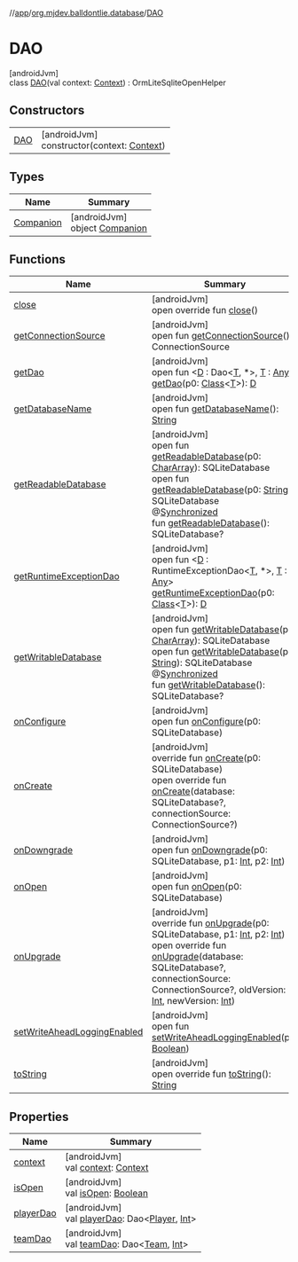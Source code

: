 //[app](../../../index.md)/[org.mjdev.balldontlie.database](../index.md)/[DAO](index.md)

# DAO

[androidJvm]\
class [DAO](index.md)(val context: [Context](https://developer.android.com/reference/kotlin/android/content/Context.html)) : OrmLiteSqliteOpenHelper

## Constructors

| | |
|---|---|
| [DAO](-d-a-o.md) | [androidJvm]<br>constructor(context: [Context](https://developer.android.com/reference/kotlin/android/content/Context.html)) |

## Types

| Name | Summary |
|---|---|
| [Companion](-companion/index.md) | [androidJvm]<br>object [Companion](-companion/index.md) |

## Functions

| Name | Summary |
|---|---|
| [close](index.md#842441913%2FFunctions%2F-912451524) | [androidJvm]<br>open override fun [close](index.md#842441913%2FFunctions%2F-912451524)() |
| [getConnectionSource](index.md#-971594878%2FFunctions%2F-912451524) | [androidJvm]<br>open fun [getConnectionSource](index.md#-971594878%2FFunctions%2F-912451524)(): ConnectionSource |
| [getDao](index.md#-1147625822%2FFunctions%2F-912451524) | [androidJvm]<br>open fun &lt;[D](index.md#-1147625822%2FFunctions%2F-912451524) : Dao&lt;[T](index.md#-1147625822%2FFunctions%2F-912451524), *&gt;, [T](index.md#-1147625822%2FFunctions%2F-912451524) : [Any](https://kotlinlang.org/api/latest/jvm/stdlib/kotlin/-any/index.html)&gt; [getDao](index.md#-1147625822%2FFunctions%2F-912451524)(p0: [Class](https://developer.android.com/reference/kotlin/java/lang/Class.html)&lt;[T](index.md#-1147625822%2FFunctions%2F-912451524)&gt;): [D](index.md#-1147625822%2FFunctions%2F-912451524) |
| [getDatabaseName](index.md#212460990%2FFunctions%2F-912451524) | [androidJvm]<br>open fun [getDatabaseName](index.md#212460990%2FFunctions%2F-912451524)(): [String](https://kotlinlang.org/api/latest/jvm/stdlib/kotlin/-string/index.html) |
| [getReadableDatabase](index.md#29782627%2FFunctions%2F-912451524) | [androidJvm]<br>open fun [getReadableDatabase](index.md#29782627%2FFunctions%2F-912451524)(p0: [CharArray](https://kotlinlang.org/api/latest/jvm/stdlib/kotlin/-char-array/index.html)): SQLiteDatabase<br>open fun [getReadableDatabase](index.md#610739883%2FFunctions%2F-912451524)(p0: [String](https://kotlinlang.org/api/latest/jvm/stdlib/kotlin/-string/index.html)): SQLiteDatabase<br>@[Synchronized](https://kotlinlang.org/api/latest/jvm/stdlib/kotlin.jvm/-synchronized/index.html)<br>fun [getReadableDatabase](get-readable-database.md)(): SQLiteDatabase? |
| [getRuntimeExceptionDao](index.md#513549003%2FFunctions%2F-912451524) | [androidJvm]<br>open fun &lt;[D](index.md#513549003%2FFunctions%2F-912451524) : RuntimeExceptionDao&lt;[T](index.md#513549003%2FFunctions%2F-912451524), *&gt;, [T](index.md#513549003%2FFunctions%2F-912451524) : [Any](https://kotlinlang.org/api/latest/jvm/stdlib/kotlin/-any/index.html)&gt; [getRuntimeExceptionDao](index.md#513549003%2FFunctions%2F-912451524)(p0: [Class](https://developer.android.com/reference/kotlin/java/lang/Class.html)&lt;[T](index.md#513549003%2FFunctions%2F-912451524)&gt;): [D](index.md#513549003%2FFunctions%2F-912451524) |
| [getWritableDatabase](index.md#-1178113869%2FFunctions%2F-912451524) | [androidJvm]<br>open fun [getWritableDatabase](index.md#-1178113869%2FFunctions%2F-912451524)(p0: [CharArray](https://kotlinlang.org/api/latest/jvm/stdlib/kotlin/-char-array/index.html)): SQLiteDatabase<br>open fun [getWritableDatabase](index.md#2053263963%2FFunctions%2F-912451524)(p0: [String](https://kotlinlang.org/api/latest/jvm/stdlib/kotlin/-string/index.html)): SQLiteDatabase<br>@[Synchronized](https://kotlinlang.org/api/latest/jvm/stdlib/kotlin.jvm/-synchronized/index.html)<br>fun [getWritableDatabase](get-writable-database.md)(): SQLiteDatabase? |
| [onConfigure](index.md#-931568133%2FFunctions%2F-912451524) | [androidJvm]<br>open fun [onConfigure](index.md#-931568133%2FFunctions%2F-912451524)(p0: SQLiteDatabase) |
| [onCreate](index.md#-1762427168%2FFunctions%2F-912451524) | [androidJvm]<br>override fun [onCreate](index.md#-1762427168%2FFunctions%2F-912451524)(p0: SQLiteDatabase)<br>open override fun [onCreate](on-create.md)(database: SQLiteDatabase?, connectionSource: ConnectionSource?) |
| [onDowngrade](index.md#1869763498%2FFunctions%2F-912451524) | [androidJvm]<br>open fun [onDowngrade](index.md#1869763498%2FFunctions%2F-912451524)(p0: SQLiteDatabase, p1: [Int](https://kotlinlang.org/api/latest/jvm/stdlib/kotlin/-int/index.html), p2: [Int](https://kotlinlang.org/api/latest/jvm/stdlib/kotlin/-int/index.html)) |
| [onOpen](index.md#-906167913%2FFunctions%2F-912451524) | [androidJvm]<br>open fun [onOpen](index.md#-906167913%2FFunctions%2F-912451524)(p0: SQLiteDatabase) |
| [onUpgrade](index.md#-589439526%2FFunctions%2F-912451524) | [androidJvm]<br>override fun [onUpgrade](index.md#-589439526%2FFunctions%2F-912451524)(p0: SQLiteDatabase, p1: [Int](https://kotlinlang.org/api/latest/jvm/stdlib/kotlin/-int/index.html), p2: [Int](https://kotlinlang.org/api/latest/jvm/stdlib/kotlin/-int/index.html))<br>open override fun [onUpgrade](on-upgrade.md)(database: SQLiteDatabase?, connectionSource: ConnectionSource?, oldVersion: [Int](https://kotlinlang.org/api/latest/jvm/stdlib/kotlin/-int/index.html), newVersion: [Int](https://kotlinlang.org/api/latest/jvm/stdlib/kotlin/-int/index.html)) |
| [setWriteAheadLoggingEnabled](index.md#-698488903%2FFunctions%2F-912451524) | [androidJvm]<br>open fun [setWriteAheadLoggingEnabled](index.md#-698488903%2FFunctions%2F-912451524)(p0: [Boolean](https://kotlinlang.org/api/latest/jvm/stdlib/kotlin/-boolean/index.html)) |
| [toString](index.md#-1430882723%2FFunctions%2F-912451524) | [androidJvm]<br>open override fun [toString](index.md#-1430882723%2FFunctions%2F-912451524)(): [String](https://kotlinlang.org/api/latest/jvm/stdlib/kotlin/-string/index.html) |

## Properties

| Name | Summary |
|---|---|
| [context](context.md) | [androidJvm]<br>val [context](context.md): [Context](https://developer.android.com/reference/kotlin/android/content/Context.html) |
| [isOpen](index.md#-294111691%2FProperties%2F-912451524) | [androidJvm]<br>val [isOpen](index.md#-294111691%2FProperties%2F-912451524): [Boolean](https://kotlinlang.org/api/latest/jvm/stdlib/kotlin/-boolean/index.html) |
| [playerDao](player-dao.md) | [androidJvm]<br>val [playerDao](player-dao.md): Dao&lt;[Player](../../org.mjdev.balldontlie.model/-player/index.md), [Int](https://kotlinlang.org/api/latest/jvm/stdlib/kotlin/-int/index.html)&gt; |
| [teamDao](team-dao.md) | [androidJvm]<br>val [teamDao](team-dao.md): Dao&lt;[Team](../../org.mjdev.balldontlie.model/-team/index.md), [Int](https://kotlinlang.org/api/latest/jvm/stdlib/kotlin/-int/index.html)&gt; |
